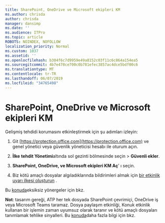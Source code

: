 ```yaml
---
title: SharePoint, OneDrive ve Microsoft ekipleri KM
ms.author: chrisda
author: chrisda
manager: dansimp
ms.date: ''
ms.audience: ITPro
ms.topic: article
ROBOTS: NOINDEX, NOFOLLOW
localization_priority: Normal
ms.custom: 1037
ms.assetid: ''
ms.openlocfilehash: b304f6c7d9959e49a8152c03f11c6c864a154ea5
ms.sourcegitcommit: 4b7e478ce700c0b781efec3857ac4dce5bdf00c6
ms.translationtype: MT
ms.contentlocale: tr-TR
ms.lasthandoff: 06/07/2019
ms.locfileid: "34765498"
---
```

# <a name="atp-for-sharepoint-onedrive-and-microsoft-teams"></a>SharePoint, OneDrive ve Microsoft ekipleri KM

Gelişmiş tehdidi korumasını etkinleştirmek için şu adımları izleyin:

1. Git [https://protection.office.com](https://protection.office.com) ve genel yönetici veya güvenlik yöneticisi hesabı ile oturum açın.

2. **İlke** **tehdit Yönetimi**altında sol gezinti bölmesinde seçin \> **Güvenli ekler**.

3. **SharePoint, OneDrive, ve Microsoft ekipleri KM Aç**' ı seçin.

4. Biz kötü amaçlı dosyalar algıladıklarında bildirimleri almak için [bir etkinlik uyarı ilkesi oluşturun](https://docs.microsoft.com/office365/securitycompliance/create-activity-alerts) .

Bu [konuda](https://docs.microsoft.com/office365/securitycompliance/turn-on-atp-for-spo-odb-and-teams)eksiksiz yönergeler için bkz.

**Not**: tasarım gereği, ATP her tek dosyada SharePoint çevrimiçi, OneDrive iş veya Microsoft Teams taramaz. Dosya paylaşım etkinliği, Konuk etkinlik kullanan bir işlemin zaman uyumsuz olarak taranır ve kötü amaçlı dosyaları tanımlamak tehlike sinyalleri. Bu [konuda](https://docs.microsoft.com/office365/securitycompliance/atp-for-spo-odb-and-teams)daha fazla bilgi için bkz.

